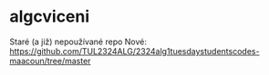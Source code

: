 # algcviceni
Staré (a již) nepoužívané repo
Nové: https://github.com/TUL2324ALG/2324alg1tuesdaystudentscodes-maacoun/tree/master
